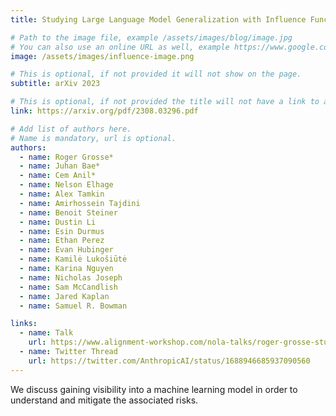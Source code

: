 ```yaml
---
title: Studying Large Language Model Generalization with Influence Functions

# Path to the image file, example /assets/images/blog/image.jpg
# You can also use an online URL as well, example https://www.google.com/image.jpg
image: /assets/images/influence-image.png

# This is optional, if not provided it will not show on the page.
subtitle: arXiv 2023

# This is optional, if not provided the title will not have a link to anywhere
link: https://arxiv.org/pdf/2308.03296.pdf

# Add list of authors here.
# Name is mandatory, url is optional.
authors:
  - name: Roger Grosse*
  - name: Juhan Bae*
  - name: Cem Anil*
  - name: Nelson Elhage
  - name: Alex Tamkin
  - name: Amirhossein Tajdini
  - name: Benoit Steiner
  - name: Dustin Li
  - name: Esin Durmus
  - name: Ethan Perez
  - name: Evan Hubinger
  - name: Kamilė Lukošiūtė
  - name: Karina Nguyen
  - name: Nicholas Joseph
  - name: Sam McCandlish
  - name: Jared Kaplan
  - name: Samuel R. Bowman

links:
  - name: Talk
    url: https://www.alignment-workshop.com/nola-talks/roger-grosse-studying-llm-generalization-through-influence-functions
  - name: Twitter Thread
    url: https://twitter.com/AnthropicAI/status/1688946685937090560
---
```


<!--Abstract-->

We discuss gaining visibility into a machine learning model in order to understand and mitigate the associated risks.
